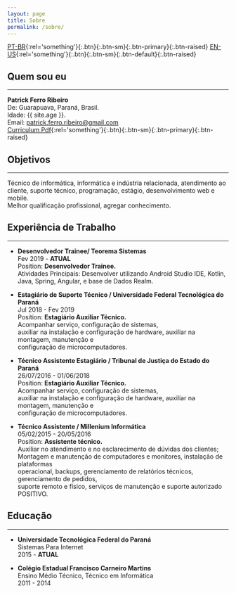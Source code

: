 ```yaml
---
layout: page
title: Sobre
permalink: /sobre/
---
```


[PT-BR](https://riberman.github.io/sobre/){:rel='something'}{:.btn}{:.btn-sm}{:.btn-primary}{:.btn-raised}  [EN-US](https://riberman.github.io/about/){:rel='something'}{:.btn}{:.btn-sm}{:.btn-default}{:.btn-raised}  

## Quem sou eu  
___
**Patrick Ferro Ribeiro**  
De: Guarapuava, Paraná, Brasil.  
Idade: {{ site.age }}.  
Email: patrick.ferro.ribeiro@gmail.com  
[Curriculum Pdf](https://raw.githubusercontent.com/riberman/riberman.github.io/master/files/patrick_ferro_ribeiro.pdf){:rel='something'}{:.btn}{:.btn-sm}{:.btn-primary}{:.btn-raised}  
## Objetivos  
___
Técnico de informática, informática e indústria relacionada, atendimento ao cliente, suporte técnico, programação,   estágio, desenvolvimento web e mobile.  
Melhor qualificação profissional, agregar conhecimento.  

## Experiência de Trabalho  
___
 - **Desenvolvedor Trainee/ Teorema Sistemas**  
Fev 2019 - **ATUAL**  
Position: **Desenvolvedor Trainee.**  
Atividades Principais: Desenvolver utilizando Android Studio IDE, Kotlin, Java, Spring, Angular, e base de Dados Realm.  

 - **Estagiário de Suporte Técnico / Universidade Federal Tecnológica do Paraná**  
Jul 2018 - Fev 2019  
Position: **Estagiário Auxiliar Técnico.**  
Acompanhar serviço, configuração de sistemas,  
auxiliar na instalação e configuração de hardware, auxiliar na montagem, manutenção e  
configuração de microcomputadores.  

 - **Técnico Assistente Estagiário / Tribunal de Justiça do Estado do Paraná**  
26/07/2016 - 01/06/2018  
Position: **Estagiário Auxiliar Técnico.**  
Acompanhar serviço, configuração de sistemas,  
auxiliar na instalação e configuração de hardware, auxiliar na montagem, manutenção e  
configuração de microcomputadores.  

 - **​Técnico Assistente / Millenium Informática**  
 05/02/2015 - 20/05/2016  
 Position: **Assistente técnico.**  
Auxiliar no atendimento e no esclarecimento de dúvidas dos clientes;  
Montagem e manutenção de computadores e monitores, instalação de plataformas  
operacional, backups, gerenciamento de relatórios técnicos, gerenciamento de pedidos,  
suporte remoto e físico, serviços de manutenção e suporte autorizado POSITIVO.   

## Educação  
___
 - **Universidade Tecnológica Federal do Paraná**  
 Sistemas Para Internet  
 2015 - **ATUAL**  


 - **Colégio Estadual Francisco Carneiro Martins**  
 Ensino Médio Técnico, Técnico em Informática  
 2011 - 2014  
